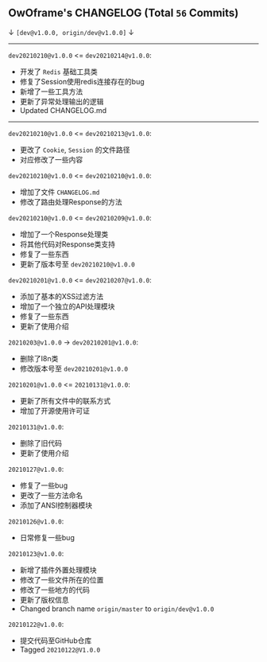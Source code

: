 
## OwOframe's CHANGELOG (Total `56` Commits)


↓ `[dev@v1.0.0, origin/dev@v1.0.0]` ↓

------

`dev20210210@v1.0.0` <= `dev20210214@v1.0.0`:
- 开发了 `Redis` 基础工具类
- 修复了Session使用redis连接存在的bug
- 新增了一些工具方法
- 更新了异常处理输出的逻辑
- Updated CHANGELOG.md

------

`dev20210210@v1.0.0` <= `dev20210213@v1.0.0`:
- 更改了 `Cookie`, `Session` 的文件路径
- 对应修改了一些内容

`dev20210210@v1.0.0` <= `dev20210210@v1.0.0`:
- 增加了文件 `CHANGELOG.md`
- 修改了路由处理Response的方法

`dev20210210@v1.0.0` <= `dev20210209@v1.0.0`:
- 增加了一个Response处理类
- 将其他代码对Response类支持
- 修复了一些东西
- 更新了版本号至 `dev20210210@v1.0.0`

`dev20210201@v1.0.0` <= `dev20210207@v1.0.0`:
- 添加了基本的XSS过滤方法
- 增加了一个独立的API处理模块
- 修复了一些东西
- 更新了使用介绍

`20210203@v1.0.0` -> `dev20210201@v1.0.0`:
- 删除了I8n类
- 修改版本号至 `dev20210201@v1.0.0`

`20210201@v1.0.0` <= `20210131@v1.0.0`:
- 更新了所有文件中的联系方式
- 增加了开源使用许可证

`20210131@v1.0.0`:
- 删除了旧代码
- 更新了使用介绍

`20210127@v1.0.0`:
- 修复了一些bug
- 更改了一些方法命名
- 添加了ANSI控制器模块

`20210126@v1.0.0`:
- 日常修复一些bug

`20210123@v1.0.0`:
- 新增了插件外置处理模块
- 修改了一些文件所在的位置
- 修改了一些地方的代码
- 更新了版权信息
- Changed branch name `origin/master` to `origin/dev@v1.0.0`

`20210122@v1.0.0`:
- 提交代码至GitHub仓库
- Tagged `20210122@V1.0.0`
